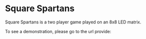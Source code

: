 # Square Spartans
 Square Spartans is a two player game played on an 8x8 LED matrix. 
 
 To see a demonstration, please go to the url provide:
 
